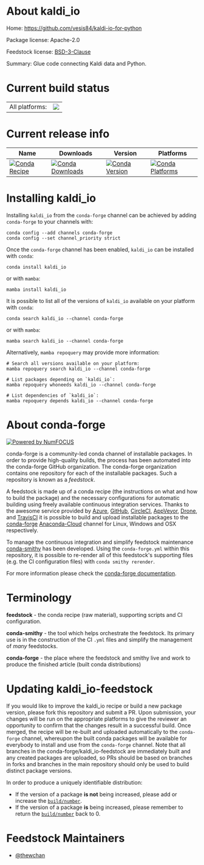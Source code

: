 About kaldi_io
==============

Home: https://github.com/vesis84/kaldi-io-for-python

Package license: Apache-2.0

Feedstock license: [BSD-3-Clause](https://github.com/conda-forge/kaldi_io-feedstock/blob/main/LICENSE.txt)

Summary: Glue code connecting Kaldi data and Python.

Current build status
====================


<table><tr><td>All platforms:</td>
    <td>
      <a href="https://dev.azure.com/conda-forge/feedstock-builds/_build/latest?definitionId=13272&branchName=main">
        <img src="https://dev.azure.com/conda-forge/feedstock-builds/_apis/build/status/kaldi_io-feedstock?branchName=main">
      </a>
    </td>
  </tr>
</table>

Current release info
====================

| Name | Downloads | Version | Platforms |
| --- | --- | --- | --- |
| [![Conda Recipe](https://img.shields.io/badge/recipe-kaldi_io-green.svg)](https://anaconda.org/conda-forge/kaldi_io) | [![Conda Downloads](https://img.shields.io/conda/dn/conda-forge/kaldi_io.svg)](https://anaconda.org/conda-forge/kaldi_io) | [![Conda Version](https://img.shields.io/conda/vn/conda-forge/kaldi_io.svg)](https://anaconda.org/conda-forge/kaldi_io) | [![Conda Platforms](https://img.shields.io/conda/pn/conda-forge/kaldi_io.svg)](https://anaconda.org/conda-forge/kaldi_io) |

Installing kaldi_io
===================

Installing `kaldi_io` from the `conda-forge` channel can be achieved by adding `conda-forge` to your channels with:

```
conda config --add channels conda-forge
conda config --set channel_priority strict
```

Once the `conda-forge` channel has been enabled, `kaldi_io` can be installed with `conda`:

```
conda install kaldi_io
```

or with `mamba`:

```
mamba install kaldi_io
```

It is possible to list all of the versions of `kaldi_io` available on your platform with `conda`:

```
conda search kaldi_io --channel conda-forge
```

or with `mamba`:

```
mamba search kaldi_io --channel conda-forge
```

Alternatively, `mamba repoquery` may provide more information:

```
# Search all versions available on your platform:
mamba repoquery search kaldi_io --channel conda-forge

# List packages depending on `kaldi_io`:
mamba repoquery whoneeds kaldi_io --channel conda-forge

# List dependencies of `kaldi_io`:
mamba repoquery depends kaldi_io --channel conda-forge
```


About conda-forge
=================

[![Powered by
NumFOCUS](https://img.shields.io/badge/powered%20by-NumFOCUS-orange.svg?style=flat&colorA=E1523D&colorB=007D8A)](https://numfocus.org)

conda-forge is a community-led conda channel of installable packages.
In order to provide high-quality builds, the process has been automated into the
conda-forge GitHub organization. The conda-forge organization contains one repository
for each of the installable packages. Such a repository is known as a *feedstock*.

A feedstock is made up of a conda recipe (the instructions on what and how to build
the package) and the necessary configurations for automatic building using freely
available continuous integration services. Thanks to the awesome service provided by
[Azure](https://azure.microsoft.com/en-us/services/devops/), [GitHub](https://github.com/),
[CircleCI](https://circleci.com/), [AppVeyor](https://www.appveyor.com/),
[Drone](https://cloud.drone.io/welcome), and [TravisCI](https://travis-ci.com/)
it is possible to build and upload installable packages to the
[conda-forge](https://anaconda.org/conda-forge) [Anaconda-Cloud](https://anaconda.org/)
channel for Linux, Windows and OSX respectively.

To manage the continuous integration and simplify feedstock maintenance
[conda-smithy](https://github.com/conda-forge/conda-smithy) has been developed.
Using the ``conda-forge.yml`` within this repository, it is possible to re-render all of
this feedstock's supporting files (e.g. the CI configuration files) with ``conda smithy rerender``.

For more information please check the [conda-forge documentation](https://conda-forge.org/docs/).

Terminology
===========

**feedstock** - the conda recipe (raw material), supporting scripts and CI configuration.

**conda-smithy** - the tool which helps orchestrate the feedstock.
                   Its primary use is in the construction of the CI ``.yml`` files
                   and simplify the management of *many* feedstocks.

**conda-forge** - the place where the feedstock and smithy live and work to
                  produce the finished article (built conda distributions)


Updating kaldi_io-feedstock
===========================

If you would like to improve the kaldi_io recipe or build a new
package version, please fork this repository and submit a PR. Upon submission,
your changes will be run on the appropriate platforms to give the reviewer an
opportunity to confirm that the changes result in a successful build. Once
merged, the recipe will be re-built and uploaded automatically to the
`conda-forge` channel, whereupon the built conda packages will be available for
everybody to install and use from the `conda-forge` channel.
Note that all branches in the conda-forge/kaldi_io-feedstock are
immediately built and any created packages are uploaded, so PRs should be based
on branches in forks and branches in the main repository should only be used to
build distinct package versions.

In order to produce a uniquely identifiable distribution:
 * If the version of a package **is not** being increased, please add or increase
   the [``build/number``](https://docs.conda.io/projects/conda-build/en/latest/resources/define-metadata.html#build-number-and-string).
 * If the version of a package **is** being increased, please remember to return
   the [``build/number``](https://docs.conda.io/projects/conda-build/en/latest/resources/define-metadata.html#build-number-and-string)
   back to 0.

Feedstock Maintainers
=====================

* [@thewchan](https://github.com/thewchan/)


